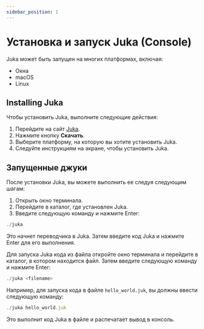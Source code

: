 ```yaml
---
sidebar_position: 1
---
```


# Установка и запуск Juka (Console)

Juka может быть запущен на многих платформах, включая:

* Окна
* macOS
* Linux

## Installing Juka

Чтобы установить Juka, выполните следующие действия:

1. Перейдите на сайт [Juka](https://jukalang.com/).
2. Нажмите кнопку **Скачать**.
3. Выберите платформу, на которую вы хотите установить Juka.
4. Следуйте инструкциям на экране, чтобы установить Juka.

## Запущенные джуки

После установки Juka, вы можете выполнить ее следуя следующим шагам:

1. Открыть окно терминала.
2. Перейдите в каталог, где установлен Juka.
3. Введите следующую команду и нажмите Enter:


```jsx
./juka
```

Это начнет переводчика в Juka. Затем введите код Juka и нажмите Enter для его выполнения.

Для запуска Juka кода из файла откройте окно терминала и перейдите в каталог, в котором находится файл. Затем введите следующую команду и нажмите Enter:

```jsx
./juka <filename>
```

Например, для запуска кода в файле `hello_world.juk`, вы должны ввести следующую команду:

```jsx
./juka hello_world.juk
```

Это выполнит код Juka в файле и распечатает вывод в консоль.
